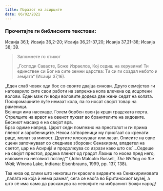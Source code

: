```yaml
---
title: Поразот на асирците
date: 06/02/2021
---
```


### Прочитајте ги библиските текстови:
Исаија 36,1; Исаија 36,2-20; Исаија 36,21-37,20; Исаија 37,21-38; Исаија 38; 39.

> <p>Запомнете го стихот</p>
> „Господи Саваоте, Боже Израелов, Кој седиш на херувими! Ти единствен си Бог на сите земни царства: Ти си ги создал небото и земјата“ (Исаија 37,16).

„Еден слаб човек оди бос со своите двајца синови. Друго семејство ги натоварило сите свои работи на запрежна кола влечена од исцрпени волови. Еден маж ги води воловите додека две жени седат на колата. Посиромашните луѓе немаат кола, па го носат својот товар на раменици.
<br>
Војници има насекаде. Голем борбен овен ја крши градската порта. Стрелците на врвот на овенот пукаат во бранителите на ѕидовите. Бесниот масакр е на својот врв.
<br>
Брзо одиме напред. Царот седи помпезно на престолот и ги прима пленот и заробениците. Некои затвореници му приоѓаат со кренати раце, молат за милост. Другите клекнуваат или лазат. Описите на овие сцени започнуваат со следниве зборови: ̓Сенахирим, владетел на светот, цар на Асирија҅ и продолжува со изрази како што се: ҆...Седеше на својот престол, додека пленот од градот Лахиш го носеа пред него, изложен на неговиот поглед‘“ (Јоhn Маlcolm Russell, *Тhe Writing on the Wаll*; Winona Lake, Indiana: Еisenbrauns, 1999, pp. 137, 138).

Таа низа од слики што некогаш ги краселе ѕидовите на Сенахиримовата „палата на која ѝ нема рамна“, сега се наоѓа во Британскиот музеј, а што сè има само да раскажува за неволјите на избраниот Божји народ!